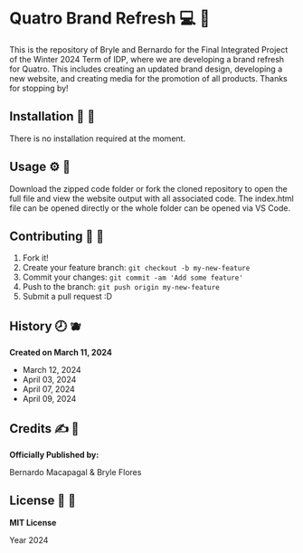 # Quatro Brand Refresh :computer: :grapes:   
This is the repository of Bryle and Bernardo for the Final Integrated Project of the Winter 2024 Term of IDP, where we are developing a brand refresh for Quatro. This includes creating an updated brand design, developing a new website, and creating media for the promotion of all products. Thanks for stopping by!

## Installation :wrench: :strawberry:

There is no installation required at the moment.

## Usage :gear: :orange:

Download the zipped code folder or fork the cloned repository to open the full file and view the website output with all associated code. The index.html file can be opened directly or the whole folder can be opened via VS Code.

## Contributing :bookmark: :green_apple:

1. Fork it!
2. Create your feature branch: `git checkout -b my-new-feature`
3. Commit your changes: `git commit -am 'Add some feature'`
4. Push to the branch: `git push origin my-new-feature`
5. Submit a pull request :D

## History :clock8: :blueberries:
**Created on March 11, 2024**

- March 12, 2024
- April 03, 2024
- April 07, 2024
- April 09, 2024

## Credits :writing_hand: :melon:
__Officially Published by:__

Bernardo Macapagal & Bryle Flores

## License :page_facing_up: :peach:
__MIT License__

Year 2024
